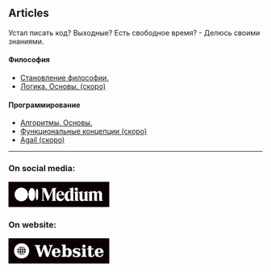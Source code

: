 Articles
---

Устал писать код? Выходные? Есть свободное время? - Делюсь своими знаниями.

#### Философия

* [Становление философии.](https://github.com/keygenqt/articles/tree/philosophy)
* [Логика. Основы. (скоро)](https://keygenqt.com/blog)

#### Программирование

* [Алгоритмы. Основы.](https://github.com/keygenqt/articles/tree/algorithms)
* [Функциональные концепции (скоро)](https://keygenqt.com/blog)
* [Agail (скоро)](https://keygenqt.com/blog)

---

### On social media:

[![picture](images/medium.png)](https://keygenqt.medium.com)

### On website:

[![picture](images/website.png)](https://keygenqt.com/blog)

